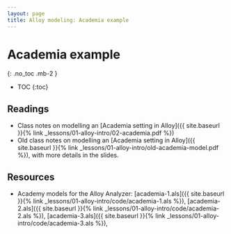 ```yaml
---
layout: page
title: Alloy modeling: Academia example
---
```


# Academia example
{: .no_toc .mb-2 }

- TOC
{:toc}

## Readings

- Class notes on modelling an [Academia setting in Alloy]({{ site.baseurl }}{% link _lessons/01-alloy-intro/02-academia.pdf %})
- Old class notes on modelling an [Academia setting in Alloy]({{ site.baseurl }}{% link _lessons/01-alloy-intro/old-academia-model.pdf %}), with more details in the slides.

## Resources

- Academy models for the Alloy Analyzer: [academia-1.als]({{ site.baseurl }}{% link _lessons/01-alloy-intro/code/academia-1.als %}), [academia-2.als]({{ site.baseurl }}{% link _lessons/01-alloy-intro/code/academia-2.als %}), [academia-3.als]({{ site.baseurl }}{% link _lessons/01-alloy-intro/code/academia-3.als %}),

